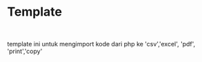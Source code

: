 <h1>Template</h1><br>

<p>template ini untuk mengimport kode dari php ke 'csv','excel', 'pdf', 'print','copy'</p>
